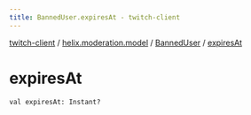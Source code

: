 ```yaml
---
title: BannedUser.expiresAt - twitch-client
---
```


[twitch-client](../../index.html) / [helix.moderation.model](../index.html) / [BannedUser](index.html) / [expiresAt](./expires-at.html)

# expiresAt

`val expiresAt: Instant?`